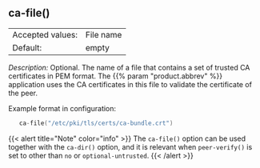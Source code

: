 ---
---
<!-- DISCLAIMER: This file is based on the syslog-ng Open Source Edition documentation https://github.com/balabit/syslog-ng-ose-guides/commit/2f4a52ee61d1ea9ad27cb4f3168b95408fddfdf2 and is used under the terms of The syslog-ng Open Source Edition Documentation License. The file has been modified by Axoflow. -->

## ca-file()

|                  |           |
| ---------------- | --------- |
| Accepted values: | File name |
| Default:         | empty     |

*Description:* Optional. The name of a file that contains a set of trusted CA certificates in PEM format. The {{% param "product.abbrev" %}} application uses the CA certificates in this file to validate the certificate of the peer.

Example format in configuration:

```c
   ca-file("/etc/pki/tls/certs/ca-bundle.crt")
```


{{< alert title="Note" color="info" >}}
The `ca-file()` option can be used together with the `ca-dir()` option, and it is relevant when `peer-verify()` is set to other than `no` or `optional-untrusted`.
{{< /alert >}}
